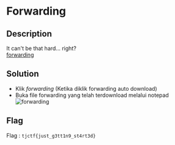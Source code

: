 # Forwarding

## Description
It can't be that hard... right? <br />
[forwarding](https://github.com/desyaapd/TJCTF-2020-baboba/blob/master/Reversing/Forwarding/d9c4527bc1d5c58c1192f00f2e2ff68f84c345fd2522aeee63a0916897197a7a_forwarding) <br />

## Solution

- Klik _forwarding_ (Ketika diklik forwarding auto download)
- Buka file forwarding yang telah terdownload melalui notepad
![forwarding](https://user-images.githubusercontent.com/26424136/82977424-fc86d280-a00b-11ea-8e98-b0ddf1018b1b.PNG)


## Flag 
Flag : `tjctf{just_g3tt1n9_st4rt3d}` 
